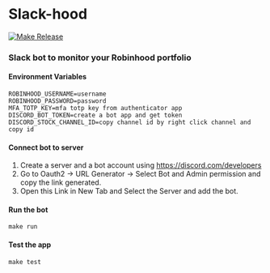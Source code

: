 # Slack-hood

[![Make Release](https://github.com/adityak74/slack-hood/actions/workflows/bump-version-release.yml/badge.svg)](https://github.com/adityak74/slack-hood/actions/workflows/bump-version-release.yml)

### Slack bot to monitor your Robinhood portfolio

#### Environment Variables

```
ROBINHOOD_USERNAME=username
ROBINHOOD_PASSWORD=password
MFA_TOTP_KEY=mfa totp key from authenticator app
DISCORD_BOT_TOKEN=create a bot app and get token
DISCORD_STOCK_CHANNEL_ID=copy channel id by right click channel and copy id
```

#### Connect bot to server

1. Create a server and a bot account using https://discord.com/developers
2. Go to Oauth2 -> URL Generator -> Select Bot and Admin permission and copy the link generated.
3. Open this Link in New Tab and Select the Server and add the bot.


#### Run the bot

```make run```


#### Test the app

```make test```
